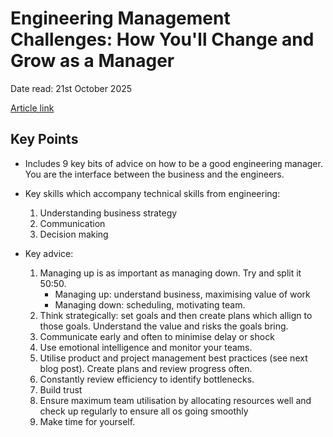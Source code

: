 # Engineering Management Challenges: How You'll Change and Grow as a Manager

Date read: 21st October 2025

[Article link]()

## Key Points
* Includes 9 key bits of advice on how to be a good engineering manager. You are the interface between the business and the engineers.

* Key skills which accompany technical skills from engineering:
	1. Understanding business strategy
	2. Communication
	3. Decision making

* Key advice:
	1. Managing up is as important as managing down. Try and split it 50:50.
		* Managing up: understand business, maximising value of work
		* Managing down: scheduling, motivating team.
 	2. Think strategically: set goals and then create plans which allign to those goals. Understand the value and risks the goals bring.
	3. Communicate early and often to minimise delay or shock
	4. Use emotional intelligence and monitor your teams.
	5. Utilise product and project management best practices (see next blog post). Create plans and review progress often.
	6. Constantly review efficiency to identify bottlenecks.
	7. Build trust
	8. Ensure maximum team utilisation by allocating resources well and check up regularly to ensure all os going smoothly
	9. Make time for yourself.

